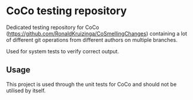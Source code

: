 # CoCo testing repository
Dedicated testing repository for CoCo (https://github.com/RonaldKruizinga/CoSmellingChanges) containing a lot of different git operations from different authors on multiple branches. 

Used for system tests to verify correct output.

## Usage

This project is used through the unit tests for CoCo and should not be utilised by itself.
